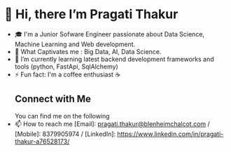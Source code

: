 # 👋  Hi, there I’m Pragati Thakur
- :mortar_board: I'm a Junior Sofware Engineer passionate about Data Science, Machine Learning and Web development.
- 👀 What Captivates me : Big Data, AI, Data Science.
- 🌱 I’m currently learning latest backend development frameworks and tools (python, FastApi, SqlAlchemy)
- :zap: Fun fact: I'm a coffee enthusiast :coffee:
  ## Connect with Me
  You can find me on the following
- 📫 How to reach me [Email]: pragati.thakur@blenheimchalcot.com / [Mobile]: 8379905974 / [LinkedIn]: https://www.linkedin.com/in/pragati-thakur-a76528173/

<!---
PragatiThakur-BC/PragatiThakur-BC is a ✨ special ✨ repository because its `README.md` (this file) appears on your GitHub profile.
You can click the Preview link to take a look at your changes.
--->
